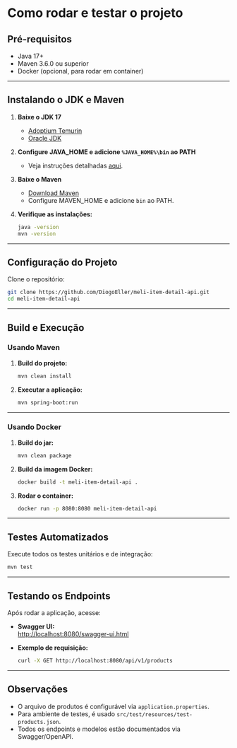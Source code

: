 # Como rodar e testar o projeto

## Pré-requisitos

- Java 17+
- Maven 3.6.0 ou superior
- Docker (opcional, para rodar em container)

---

## Instalando o JDK e Maven

1. **Baixe o JDK 17**  
   - [Adoptium Temurin](https://adoptium.net/temurin/releases/?version=17)
   - [Oracle JDK](https://www.oracle.com/java/technologies/javase-jdk17-downloads.html)

2. **Configure JAVA_HOME e adicione `%JAVA_HOME%\bin` ao PATH**  
   - Veja instruções detalhadas [aqui](https://docs.oracle.com/en/java/javase/17/install/overview-jdk-installation.html).

3. **Baixe o Maven**  
   - [Download Maven](https://maven.apache.org/download.cgi)
   - Configure MAVEN_HOME e adicione `bin` ao PATH.

4. **Verifique as instalações:**
   ```sh
   java -version
   mvn -version
   ```

---

## Configuração do Projeto

Clone o repositório:

```sh
git clone https://github.com/DiogoEller/meli-item-detail-api.git
cd meli-item-detail-api
```

---

## Build e Execução

### Usando Maven

1. **Build do projeto:**
   ```sh
   mvn clean install
   ```

2. **Executar a aplicação:**
   ```sh
   mvn spring-boot:run
   ```

---

### Usando Docker

1. **Build do jar:**
   ```sh
   mvn clean package
   ```

2. **Build da imagem Docker:**
   ```sh
   docker build -t meli-item-detail-api .
   ```

3. **Rodar o container:**
   ```sh
   docker run -p 8080:8080 meli-item-detail-api
   ```

---

## Testes Automatizados

Execute todos os testes unitários e de integração:

```sh
mvn test
```

---

## Testando os Endpoints

Após rodar a aplicação, acesse:

- **Swagger UI:**  
  [http://localhost:8080/swagger-ui.html](http://localhost:8080/swagger-ui.html)

- **Exemplo de requisição:**  
  ```sh
  curl -X GET http://localhost:8080/api/v1/products
  ```

---

## Observações

- O arquivo de produtos é configurável via `application.properties`.
- Para ambiente de testes, é usado `src/test/resources/test-products.json`.
- Todos os endpoints e modelos estão documentados via Swagger/OpenAPI.